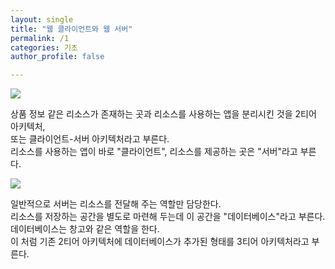 ```yaml
---
layout: single
title: "웹 클라이언트와 웹 서버"
permalink: /1
categories: 기초
author_profile: false

---
```



  <img src="https://user-images.githubusercontent.com/77485397/208038455-d7fd176c-e8ad-42da-a10a-63bfc9d5b232.png">

  <p>상품 정보 같은 리소스가 존재하는 곳과 리소스를 사용하는 앱을 분리시킨 것을 2티어 아키텍처,<br/>또는 클라이언트-서버 아키텍처라고 부른다.
  <br/>리소스를 사용하는 앱이 바로 "클라이언트", 리소스를 제공하는 곳은 "서버"라고 부른다.</p>

  <img src="https://user-images.githubusercontent.com/77485397/208038441-4861639b-bf2b-4768-bb81-c3dfacdbbf7f.png">

  <p>일반적으로 서버는 리소스를 전달해 주는 역할만 담당한다.
  <br/>리소스를 저장하는 공간을 별도로 마련해 두는데 이 공간을 "데이터베이스"라고 부른다.
  <br/>데이터베이스는 창고와 같은 역할을 한다.
  <br/>이 처럼 기존 2티어 아키텍처에 데이터베이스가 추가된 형태를 3티어 아키텍처라고 부른다.</p>

